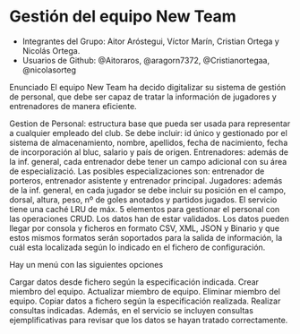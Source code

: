# Gestión del equipo New Team
- Integrantes del Grupo: Aitor Aróstegui, Víctor Marín, Cristian Ortega y Nicolás Ortega.
- Usuarios de Github: @Aitoraros, @aragorn7372, @Cristianortegaa, @nicolasorteg

Enunciado
El equipo New Team ha decido digitalizar su sistema de gestión de personal, que debe ser capaz de tratar la información de jugadores y entrenadores de manera eficiente.

Gestion de Personal: estructura base que pueda ser usada para representar a cualquier empleado del club. Se debe incluir: id único y gestionado por el sistema de almacenamiento, nombre, apellidos, fecha de nacimiento, fecha de incorporación al bluc, salario y país de origen.
Entrenadores: además de la inf. general, cada entrenador debe tener un campo adicional con su área de especializació. Las posibles especializaciones son: entrenador de porteros, entrenador asistente y entrenador principal.
Jugadores: además de la inf. general, en cada jugador se debe incluir su posición en el campo, dorsal, altura, peso, nº de goles anotados y partidos jugados.
El servicio tiene una caché LRU de máx. 5 elementos para gestionar el personal con las operaciones CRUD. Los datos han de estar validados. Los datos pueden llegar por consola y ficheros en formato CSV, XML, JSON y Binario y que estos mismos formatos serán soportados para la salida de información, la cuál esta localizada según lo indicado en el fichero de configuración.

Hay un menú con las siguientes opciones

Cargar datos desde fichero según la especificación indicada.
Crear miembro del equipo.
Actualizar miembro de equipo.
Eliminar miembro del equipo.
Copiar datos a fichero según la especificación realizada.
Realizar consultas indicadas.
Además, en el servicio se incluyen consultas ejemplificativas para revisar que los datos se hayan tratado correctamente.
  



